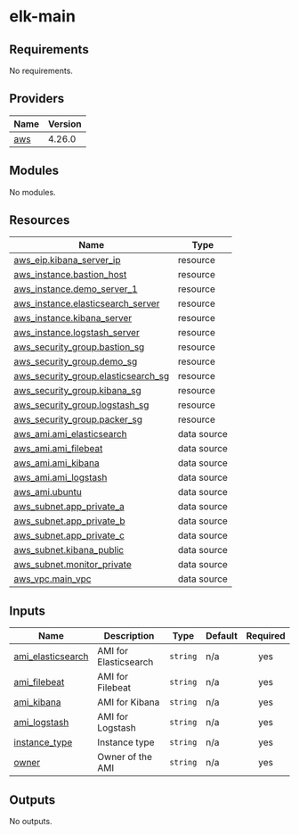 # elk-main
<!-- BEGIN_TF_DOCS -->
## Requirements

No requirements.

## Providers

| Name | Version |
|------|---------|
| <a name="provider_aws"></a> [aws](#provider\_aws) | 4.26.0 |

## Modules

No modules.

## Resources

| Name | Type |
|------|------|
| [aws_eip.kibana_server_ip](https://registry.terraform.io/providers/hashicorp/aws/latest/docs/resources/eip) | resource |
| [aws_instance.bastion_host](https://registry.terraform.io/providers/hashicorp/aws/latest/docs/resources/instance) | resource |
| [aws_instance.demo_server_1](https://registry.terraform.io/providers/hashicorp/aws/latest/docs/resources/instance) | resource |
| [aws_instance.elasticsearch_server](https://registry.terraform.io/providers/hashicorp/aws/latest/docs/resources/instance) | resource |
| [aws_instance.kibana_server](https://registry.terraform.io/providers/hashicorp/aws/latest/docs/resources/instance) | resource |
| [aws_instance.logstash_server](https://registry.terraform.io/providers/hashicorp/aws/latest/docs/resources/instance) | resource |
| [aws_security_group.bastion_sg](https://registry.terraform.io/providers/hashicorp/aws/latest/docs/resources/security_group) | resource |
| [aws_security_group.demo_sg](https://registry.terraform.io/providers/hashicorp/aws/latest/docs/resources/security_group) | resource |
| [aws_security_group.elasticsearch_sg](https://registry.terraform.io/providers/hashicorp/aws/latest/docs/resources/security_group) | resource |
| [aws_security_group.kibana_sg](https://registry.terraform.io/providers/hashicorp/aws/latest/docs/resources/security_group) | resource |
| [aws_security_group.logstash_sg](https://registry.terraform.io/providers/hashicorp/aws/latest/docs/resources/security_group) | resource |
| [aws_security_group.packer_sg](https://registry.terraform.io/providers/hashicorp/aws/latest/docs/resources/security_group) | resource |
| [aws_ami.ami_elasticsearch](https://registry.terraform.io/providers/hashicorp/aws/latest/docs/data-sources/ami) | data source |
| [aws_ami.ami_filebeat](https://registry.terraform.io/providers/hashicorp/aws/latest/docs/data-sources/ami) | data source |
| [aws_ami.ami_kibana](https://registry.terraform.io/providers/hashicorp/aws/latest/docs/data-sources/ami) | data source |
| [aws_ami.ami_logstash](https://registry.terraform.io/providers/hashicorp/aws/latest/docs/data-sources/ami) | data source |
| [aws_ami.ubuntu](https://registry.terraform.io/providers/hashicorp/aws/latest/docs/data-sources/ami) | data source |
| [aws_subnet.app_private_a](https://registry.terraform.io/providers/hashicorp/aws/latest/docs/data-sources/subnet) | data source |
| [aws_subnet.app_private_b](https://registry.terraform.io/providers/hashicorp/aws/latest/docs/data-sources/subnet) | data source |
| [aws_subnet.app_private_c](https://registry.terraform.io/providers/hashicorp/aws/latest/docs/data-sources/subnet) | data source |
| [aws_subnet.kibana_public](https://registry.terraform.io/providers/hashicorp/aws/latest/docs/data-sources/subnet) | data source |
| [aws_subnet.monitor_private](https://registry.terraform.io/providers/hashicorp/aws/latest/docs/data-sources/subnet) | data source |
| [aws_vpc.main_vpc](https://registry.terraform.io/providers/hashicorp/aws/latest/docs/data-sources/vpc) | data source |

## Inputs

| Name | Description | Type | Default | Required |
|------|-------------|------|---------|:--------:|
| <a name="input_ami_elasticsearch"></a> [ami\_elasticsearch](#input\_ami\_elasticsearch) | AMI for Elasticsearch | `string` | n/a | yes |
| <a name="input_ami_filebeat"></a> [ami\_filebeat](#input\_ami\_filebeat) | AMI for Filebeat | `string` | n/a | yes |
| <a name="input_ami_kibana"></a> [ami\_kibana](#input\_ami\_kibana) | AMI for Kibana | `string` | n/a | yes |
| <a name="input_ami_logstash"></a> [ami\_logstash](#input\_ami\_logstash) | AMI for Logstash | `string` | n/a | yes |
| <a name="input_instance_type"></a> [instance\_type](#input\_instance\_type) | Instance type | `string` | n/a | yes |
| <a name="input_owner"></a> [owner](#input\_owner) | Owner of the AMI | `string` | n/a | yes |

## Outputs

No outputs.
<!-- END_TF_DOCS -->